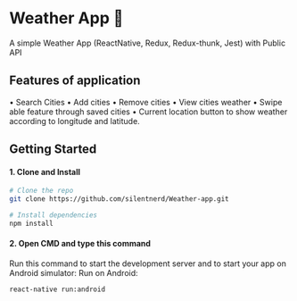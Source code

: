 # Weather App 🌅

A simple Weather App (ReactNative, Redux, Redux-thunk, Jest) with Public API

## Features of application

•	Search Cities
•	Add cities
•	Remove cities
•	View cities weather
•	Swipe able feature through saved cities
•	Current location button to show weather according to longitude and latitude.


## Getting Started

#### 1. Clone and Install

```bash
# Clone the repo
git clone https://github.com/silentnerd/Weather-app.git

# Install dependencies
npm install
```

#### 2. Open CMD and type this command

Run this command to start the development server and to start your app on Android simulator:
Run on Android:
```
react-native run:android
```
